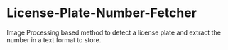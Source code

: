 # License-Plate-Number-Fetcher
Image Processing based method to detect a license plate and extract the number in a text format to store. 
